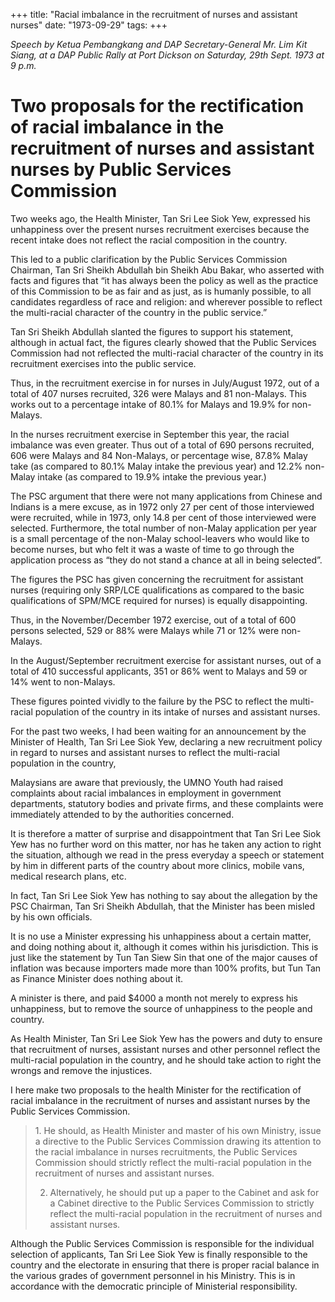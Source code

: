 +++ 
title: "Racial imbalance in the recruitment of nurses and assistant nurses"
date: "1973-09-29"
tags:
+++

_Speech by Ketua Pembangkang and DAP Secretary-General Mr. Lim Kit Siang, at a DAP Public Rally at Port Dickson on Saturday, 29th Sept. 1973 at 9 p.m._
											
# Two proposals for the rectification of racial imbalance in the recruitment of nurses and assistant nurses by Public Services Commission				

Two weeks ago, the Health Minister, Tan Sri Lee Siok Yew, expressed his unhappiness over the present nurses recruitment exercises because the recent intake does not reflect the racial composition in the country.

This led to a public clarification by the Public Services Commission Chairman, Tan Sri Sheikh Abdullah bin Sheikh Abu Bakar, who asserted with facts and figures that “it has always been the policy as well as the practice of this Commission to be as fair and as just, as is humanly possible, to all candidates regardless of race and religion: and wherever possible to reflect the multi-racial character of the country in the public service.”

Tan Sri Sheikh Abdullah slanted the figures to support his statement, although in actual fact, the figures clearly showed that the Public Services Commission had not reflected the multi-racial character of the country in its recruitment exercises into the public service.</u>

Thus, in the recruitment exercise in for nurses in July/August 1972, out of a total of 407 nurses recruited, 326 were Malays and 81 non-Malays. This works out to a percentage intake of 80.1% for Malays and 19.9% for non-Malays.

In the nurses recruitment exercise in September this year, the racial imbalance was even greater. Thus out of a total of 690 persons recruited, 606 were Malays and 84 Non-Malays, or percentage wise, 87.8% Malay take (as compared to 80.1% Malay intake the previous year) and 12.2% non-Malay intake (as compared to 19.9% intake the previous year.)

The PSC argument that there were not many applications from Chinese and Indians is a mere excuse, as in 1972 only 27 per cent of those interviewed were recruited, while in 1973, only 14.8 per cent of those interviewed were selected. Furthermore, the total number of non-Malay application per year is a small percentage of the non-Malay school-leavers who would like to become nurses, but who felt it was a waste of time to go through the application process as “they do not stand a chance at all in being selected”.

The figures the PSC has given concerning the recruitment for assistant nurses (requiring only SRP/LCE qualifications as compared to the basic qualifications of SPM/MCE required for nurses) is equally disappointing.

Thus, in the November/December 1972 exercise, out of a total of 600 persons selected, 529 or 88% were Malays while 71 or 12% were non-Malays.

In the August/September recruitment exercise for assistant nurses, out of a total of 410 successful applicants, 351 or 86% went to Malays and 59 or 14% went to non-Malays.

These figures pointed vividly to the failure by the PSC to reflect the multi-racial population of the country in its intake of nurses and assistant nurses.

For the past two weeks, I had been waiting for an announcement by the Minister of Health, Tan Sri Lee Siok Yew, declaring a new recruitment policy in regard to nurses and assistant nurses to reflect the multi-racial population in the country,

Malaysians are aware that previously, the UMNO Youth had raised complaints about racial imbalances in employment in government departments, statutory bodies and private firms, and these complaints were immediately attended to by the authorities concerned.

It is therefore a matter of surprise and disappointment that Tan Sri Lee Siok Yew has no further word on this matter, nor has he taken any action to right the situation, although we read in the press everyday a speech or statement by him in different parts of the country about more clinics, mobile vans, medical research plans, etc.

In fact, Tan Sri Lee Siok Yew has nothing to say about the allegation by the PSC Chairman, Tan Sri Sheikh Abdullah, that the Minister has been misled by his own officials.

It is no use a Minister expressing his unhappiness about a certain matter, and doing nothing about it, although it comes within his jurisdiction. This is just like the statement by Tun Tan Siew Sin that one of the major causes of inflation was because importers made more than 100% profits, but Tun Tan as Finance Minister does nothing about it.

A minister is there, and paid $4000 a month not merely to express his unhappiness, but to remove the source of unhappiness to the people and country.

As Health Minister, Tan Sri Lee Siok Yew has the powers and duty to ensure that recruitment of nurses, assistant nurses and other personnel reflect the multi-racial population in the country, and he should take action to right the wrongs and remove the injustices.

I here make two proposals to the health Minister for the rectification of racial imbalance in the recruitment of nurses and assistant nurses by the Public Services Commission.



<blockquote>1.	He should, as Health Minister and master of his own Ministry, issue a directive to the Public Services Commission drawing its attention to the racial imbalance in nurses recruitments, the Public Services Commission should strictly reflect the multi-racial population in the recruitment of nurses and assistant nurses.

2.	Alternatively, he should put up a paper to the Cabinet and ask for a Cabinet directive to the Public Services Commission to strictly reflect the multi-racial population in the recruitment of nurses and assistant nurses.</blockquote>



Although the Public Services Commission is responsible for the individual selection of applicants, Tan Sri Lee Siok Yew is finally responsible to the country and the electorate in ensuring that there is proper racial balance in the various grades of government personnel in his Ministry. This is in accordance with the democratic principle of Ministerial responsibility.
 

